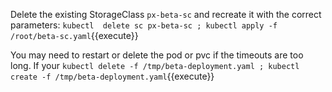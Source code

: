 Delete the existing StorageClass `px-beta-sc` and recreate it with the correct parameters:
`kubectl  delete sc px-beta-sc ; kubectl apply -f /root/beta-sc.yaml`{{execute}}

You may need to restart or delete the pod or pvc if the timeouts are too long. If your 
`kubectl delete -f /tmp/beta-deployment.yaml ; kubectl create -f /tmp/beta-deployment.yaml`{{execute}}
